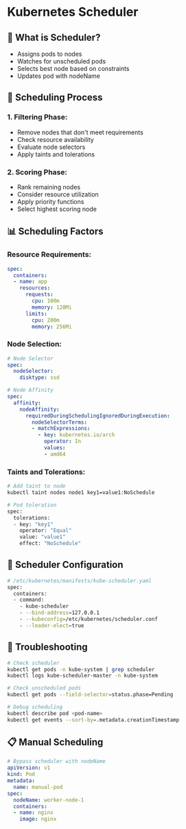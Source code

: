 # Kubernetes Scheduler

## 🎯 What is Scheduler?
- Assigns pods to nodes
- Watches for unscheduled pods
- Selects best node based on constraints
- Updates pod with nodeName

## 🔧 Scheduling Process

### 1. Filtering Phase:
- Remove nodes that don't meet requirements
- Check resource availability
- Evaluate node selectors
- Apply taints and tolerations

### 2. Scoring Phase:
- Rank remaining nodes
- Consider resource utilization
- Apply priority functions
- Select highest scoring node

## 📊 Scheduling Factors

### Resource Requirements:
```yaml
spec:
  containers:
  - name: app
    resources:
      requests:
        cpu: 100m
        memory: 128Mi
      limits:
        cpu: 200m
        memory: 256Mi
```

### Node Selection:
```yaml
# Node Selector
spec:
  nodeSelector:
    disktype: ssd

# Node Affinity
spec:
  affinity:
    nodeAffinity:
      requiredDuringSchedulingIgnoredDuringExecution:
        nodeSelectorTerms:
        - matchExpressions:
          - key: kubernetes.io/arch
            operator: In
            values:
            - amd64
```

### Taints and Tolerations:
```bash
# Add taint to node
kubectl taint nodes node1 key1=value1:NoSchedule

# Pod toleration
spec:
  tolerations:
  - key: "key1"
    operator: "Equal"
    value: "value1"
    effect: "NoSchedule"
```

## 🔧 Scheduler Configuration

```bash
# /etc/kubernetes/manifests/kube-scheduler.yaml
spec:
  containers:
  - command:
    - kube-scheduler
    - --bind-address=127.0.0.1
    - --kubeconfig=/etc/kubernetes/scheduler.conf
    - --leader-elect=true
```

## 🚨 Troubleshooting

```bash
# Check scheduler
kubectl get pods -n kube-system | grep scheduler
kubectl logs kube-scheduler-master -n kube-system

# Check unscheduled pods
kubectl get pods --field-selector=status.phase=Pending

# Debug scheduling
kubectl describe pod <pod-name>
kubectl get events --sort-by=.metadata.creationTimestamp
```

## 📋 Manual Scheduling

```yaml
# Bypass scheduler with nodeName
apiVersion: v1
kind: Pod
metadata:
  name: manual-pod
spec:
  nodeName: worker-node-1
  containers:
  - name: nginx
    image: nginx
```